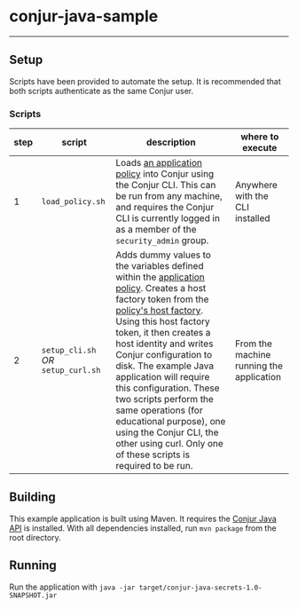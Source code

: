 # conjur-java-sample
--------------------
## Setup
Scripts have been provided to automate the setup. It is recommended that both scripts authenticate as the same Conjur user.
### Scripts
|step|script|description|where to execute|
|-|-|-|-|
|1|`load_policy.sh`| Loads [an application policy](conjur/app.yml) into Conjur using the Conjur CLI. This can be run from any machine, and requires the Conjur CLI is currently logged in as a member of the `security_admin` group. | Anywhere with the CLI installed |
|2|`setup_cli.sh` _OR_ `setup_curl.sh`| Adds dummy values to the variables defined within the [application policy](conjur/app.yml). Creates a host factory token from the [policy's host factory](conjur/app.yml). Using this host factory token, it then creates a host identity and writes Conjur configuration to disk. The example Java application will require this configuration. These two scripts perform the same operations (for educational purpose), one using the Conjur CLI, the other using curl. Only one of these scripts is required to be run.| From the machine running the application |
## Building
This example application is built using Maven. It requires the [Conjur Java API](https://github.com/conjurinc/api-java) is installed. With all dependencies installed, run `mvn package` from the root directory.
## Running
Run the application with `java -jar target/conjur-java-secrets-1.0-SNAPSHOT.jar`